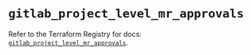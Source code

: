 # `gitlab_project_level_mr_approvals`

Refer to the Terraform Registry for docs: [`gitlab_project_level_mr_approvals`](https://registry.terraform.io/providers/gitlabhq/gitlab/17.3.0/docs/resources/project_level_mr_approvals).
